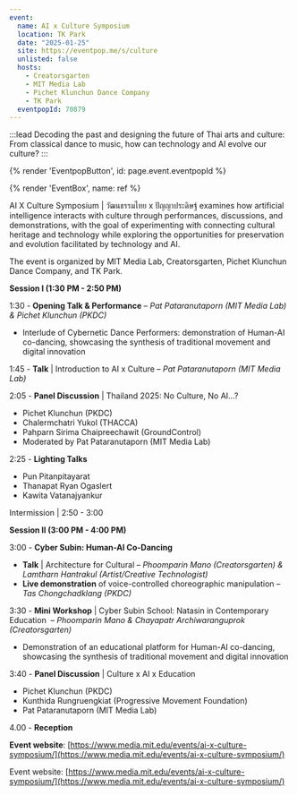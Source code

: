 ```yaml
---
event:
  name: AI x Culture Symposium
  location: TK Park
  date: "2025-01-25"
  site: https://eventpop.me/s/culture
  unlisted: false
  hosts:
    - Creatorsgarten
    - MIT Media Lab
    - Pichet Klunchun Dance Company
    - TK Park
  eventpopId: 70879
---
```




:::lead
Decoding the past and designing the future of Thai arts and culture: From classical dance to music, how can technology and AI evolve our culture?
:::

{% render 'EventpopButton', id: page.event.eventpopId %}

{% render 'EventBox', name: ref %}

AI X Culture Symposium | วัฒนธรรมไทย x ปัญญาประดิษฐ์ examines how artificial intelligence interacts with culture through performances, discussions, and demonstrations, with the goal of experimenting with connecting cultural heritage and technology while exploring the opportunities for preservation and evolution facilitated by technology and AI.

The event is organized by MIT Media Lab, Creatorsgarten, Pichet Klunchun Dance Company, and TK Park.

**Session I (1:30 PM - 2:50 PM)**

1:30 - **Opening Talk & Performance** – *Pat Pataranutaporn (MIT Media Lab) & Pichet Klunchun (PKDC)* 

- Interlude of Cybernetic Dance Performers: demonstration of Human-AI co-dancing, showcasing the synthesis of traditional movement and digital innovation

1:45 - **Talk** | Introduction to AI x Culture – *Pat Pataranutaporn (MIT Media Lab)*

2:05 - **Panel Discussion** | Thailand 2025: No Culture, No AI…?

- Pichet Klunchun (PKDC)
- Chalermchatri Yukol (THACCA)
- Pahparn Sirima Chaipreechawit (GroundControl)
- Moderated by Pat Pataranutaporn (MIT Media Lab)

2:25 - **Lighting Talks**

- Pun Pitanpitayarat
- Thanapat Ryan Ogaslert
- Kawita Vatanajyankur

Intermission | 2:50 - 3:00

**Session II (3:00 PM - 4:00 PM)**

3:00 - **Cyber Subin: Human-AI Co-Dancing**

- **Talk** | Architecture for Cultural – *Phoomparin Mano (Creatorsgarten) & Lamtharn Hantrakul (Artist/Creative Technologist)*
- **Live demonstration** of voice-controlled choreographic manipulation – *Tas Chongchadklang (PKDC)*

3:30 - **Mini Workshop** | Cyber Subin School: Natasin in Contemporary Education  – *Phoomparin Mano & Chayapatr Archiwaranguprok (Creatorsgarten)*

- Demonstration of an educational platform for Human-AI co-dancing, showcasing the synthesis of traditional movement and digital innovation

3:40 - **Panel Discussion** | Culture x AI x Education

- Pichet Klunchun (PKDC)
- Kunthida Rungruengkiat (Progressive Movement Foundation)
- Pat Pataranutaporn (MIT Media Lab)

4.00 - **Reception**

**Event website**: [https://www.media.mit.edu/events/ai-x-culture-symposium/](https://www.media.mit.edu/events/ai-x-culture-symposium/)

Event website: [https://www.media.mit.edu/events/ai-x-culture-symposium/](https://www.media.mit.edu/events/ai-x-culture-symposium/)